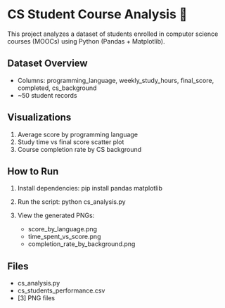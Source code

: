 # CS Student Course Analysis 📘

This project analyzes a dataset of students enrolled in computer science courses (MOOCs) using Python (Pandas + Matplotlib).

## Dataset Overview
- Columns: programming_language, weekly_study_hours, final_score, completed, cs_background
- ~50 student records

## Visualizations
1. Average score by programming language
2. Study time vs final score scatter plot
3. Course completion rate by CS background

## How to Run

1. Install dependencies:
   pip install pandas matplotlib

2. Run the script:
   python cs_analysis.py

3. View the generated PNGs:
   - score_by_language.png
   - time_spent_vs_score.png
   - completion_rate_by_background.png

## Files
- cs_analysis.py
- cs_students_performance.csv
- [3] PNG files